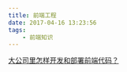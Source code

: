 ```yaml
---
title: 前端工程
date: 2017-04-16 13:23:56
tags:
    - 前端知识
---
```


[大公司里怎样开发和部署前端代码？](https://www.zhihu.com/question/20790576)